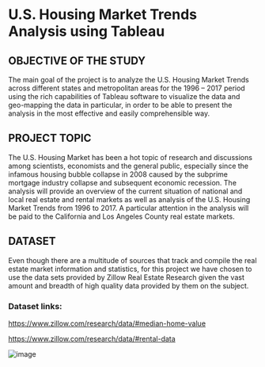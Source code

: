 # U.S. Housing Market Trends Analysis using Tableau

## OBJECTIVE OF THE STUDY

The main goal of the project is to analyze the U.S. Housing Market Trends across different states and metropolitan areas for the 1996 – 2017 period using the rich capabilities of Tableau software to visualize the data and geo-mapping the data in particular, in order to be able to present the analysis in the most effective and easily comprehensible way. 

## PROJECT TOPIC

The U.S. Housing Market has been a hot topic of research and discussions among scientists, economists and the general public, especially since the infamous housing bubble collapse in 2008 caused by the subprime mortgage industry collapse and subsequent economic recession. 
The analysis will provide an overview of the current situation of national and local real estate and rental markets as well as analysis of the U.S. Housing Market Trends from 1996 to 2017. A particular attention in the analysis will be paid to the California and Los Angeles County real estate markets.  

## DATASET

Even though there are a multitude of sources that track and compile the real estate market information and statistics, for this project we have chosen to use the data sets provided by Zillow Real Estate Research given the vast amount and breadth of high quality data provided by them on the subject.

### Dataset links:
https://www.zillow.com/research/data/#median-home-value

https://www.zillow.com/research/data/#rental-data

![image](C:\Users\Maria\Downloads\dashboard.png)


